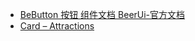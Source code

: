 - [BeButton 按钮 组件文档 BeerUi-官方文档](https://beer-ui.com/components/button)
- [Card – Attractions](https://illright.github.io/attractions//docs/components/card)